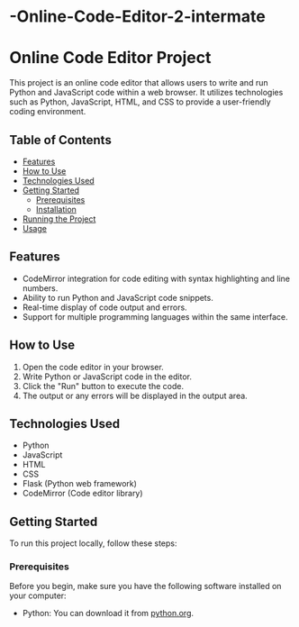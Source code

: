 # -Online-Code-Editor-2-intermate











# Online Code Editor Project

This project is an online code editor that allows users to write and run Python and JavaScript code within a web browser. It utilizes technologies such as Python, JavaScript, HTML, and CSS to provide a user-friendly coding environment.

## Table of Contents

- [Features](#features)
- [How to Use](#how-to-use)
- [Technologies Used](#technologies-used)
- [Getting Started](#getting-started)
  - [Prerequisites](#prerequisites)
  - [Installation](#installation)
- [Running the Project](#running-the-project)
- [Usage](#usage)

## Features

- CodeMirror integration for code editing with syntax highlighting and line numbers.
- Ability to run Python and JavaScript code snippets.
- Real-time display of code output and errors.
- Support for multiple programming languages within the same interface.

## How to Use

1. Open the code editor in your browser.
2. Write Python or JavaScript code in the editor.
3. Click the "Run" button to execute the code.
4. The output or any errors will be displayed in the output area.

## Technologies Used

- Python
- JavaScript
- HTML
- CSS
- Flask (Python web framework)
- CodeMirror (Code editor library)

## Getting Started

To run this project locally, follow these steps:

### Prerequisites

Before you begin, make sure you have the following software installed on your computer:

- Python: You can download it from [python.org](https://www.python.org/downloads/).


